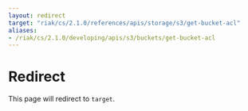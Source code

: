 ```yaml
---
layout: redirect
target: "riak/cs/2.1.0/references/apis/storage/s3/get-bucket-acl"
aliases:
- /riak/cs/2.1.0/developing/apis/s3/buckets/get-bucket-acl
---
```


# Redirect

This page will redirect to `target`.
